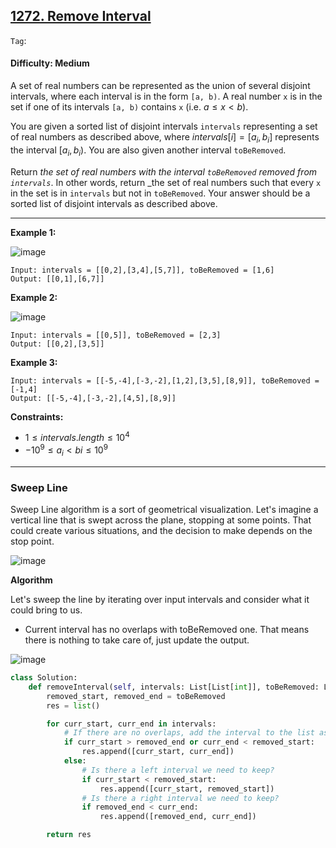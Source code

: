 ## [1272. Remove Interval](https://leetcode.com/problems/remove-interval)

```Tag```:

#### Difficulty: Medium

A set of real numbers can be represented as the union of several disjoint intervals, where each interval is in the form ```[a, b)```. A real number ```x``` is in the set if one of its intervals ```[a, b)``` contains ```x``` (i.e. $a \le x \lt b$).

You are given a sorted list of disjoint intervals ```intervals``` representing a set of real numbers as described above, where $intervals[i] = [a_i, b_i]$ represents the interval $[a_i, b_i)$. You are also given another interval ```toBeRemoved```.

Return _the set of real numbers with the interval ```toBeRemoved``` removed from ```intervals```_. In other words, return _the set of real numbers such that every ```x``` in the set is in ```intervals``` but not in ```toBeRemoved```. Your answer should be a sorted list of disjoint intervals as described above.

---

__Example 1:__

![image](https://assets.leetcode.com/uploads/2020/12/24/removeintervalex1.png)
```
Input: intervals = [[0,2],[3,4],[5,7]], toBeRemoved = [1,6]
Output: [[0,1],[6,7]]
```

__Example 2:__

![image](https://assets.leetcode.com/uploads/2020/12/24/removeintervalex2.png)
```
Input: intervals = [[0,5]], toBeRemoved = [2,3]
Output: [[0,2],[3,5]]
```

__Example 3:__
```
Input: intervals = [[-5,-4],[-3,-2],[1,2],[3,5],[8,9]], toBeRemoved = [-1,4]
Output: [[-5,-4],[-3,-2],[4,5],[8,9]]
```

__Constraints:__

- $1 \le intervals.length \le 10^4$
- $-10^9 \le a_i \lt bi \le 10^9$

---

### Sweep Line

Sweep Line algorithm is a sort of geometrical visualization. Let's imagine a vertical line that is swept across the plane, stopping at some points. That could create various situations, and the decision to make depends on the stop point.

![image](https://leetcode.com/problems/remove-interval/Figures/1272/sweep2.png)

__Algorithm__

Let's sweep the line by iterating over input intervals and consider what it could bring to us.

- Current interval has no overlaps with toBeRemoved one. That means there is nothing to take care of, just update the output.

![image](https://leetcode.com/problems/remove-interval/Figures/1272/no_overlaps.png)


```Python
class Solution:
    def removeInterval(self, intervals: List[List[int]], toBeRemoved: List[int]) -> List[List[int]]:
        removed_start, removed_end = toBeRemoved
        res = list()

        for curr_start, curr_end in intervals:
            # If there are no overlaps, add the interval to the list as is.
            if curr_start > removed_end or curr_end < removed_start:
                res.append([curr_start, curr_end])
            else:
                # Is there a left interval we need to keep?
                if curr_start < removed_start:
                    res.append([curr_start, removed_start])
                # Is there a right interval we need to keep?
                if removed_end < curr_end:
                    res.append([removed_end, curr_end])

        return res
```
